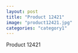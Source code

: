 ```yaml
---
layout: post
title: "Product 12421"
image: "product12421.jpg"
categories: "category1"
---
```

Product 12421
